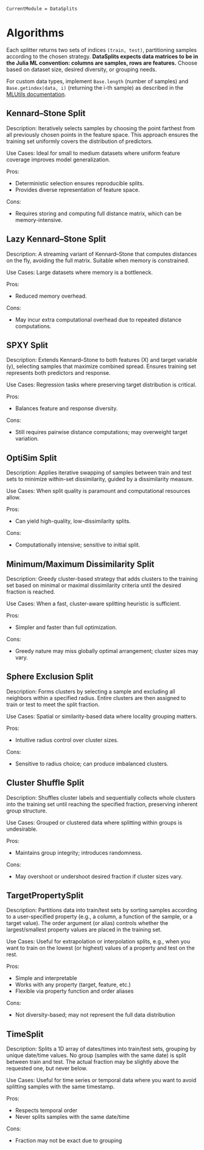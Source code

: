 ```@meta
CurrentModule = DataSplits
```

# Algorithms

Each splitter returns two sets of indices `(train, test)`, partitioning samples according to the chosen strategy. **DataSplits expects data matrices to be in the Julia ML convention: columns are samples, rows are features.** Choose based on dataset size, desired diversity, or grouping needs.

For custom data types, implement `Base.length` (number of samples) and `Base.getindex(data, i)` (returning the i-th sample) as described in the [MLUtils documentation](https://juliaml.github.io/MLUtils.jl/stable/api/).

## Kennard–Stone Split

Description: Iteratively selects samples by choosing the point farthest from all previously chosen points in the feature space. This approach ensures the training set uniformly covers the distribution of predictors.

Use Cases: Ideal for small to medium datasets where uniform feature coverage improves model generalization.

Pros:

- Deterministic selection ensures reproducible splits.
- Provides diverse representation of feature space.

Cons:

- Requires storing and computing full distance matrix, which can be memory-intensive.

## Lazy Kennard–Stone Split

Description: A streaming variant of Kennard–Stone that computes distances on the fly, avoiding the full matrix. Suitable when memory is constrained.

Use Cases: Large datasets where memory is a bottleneck.

Pros:

- Reduced memory overhead.

Cons:

- May incur extra computational overhead due to repeated distance computations.

## SPXY Split

Description: Extends Kennard–Stone to both features (X) and target variable (y), selecting samples that maximize combined spread. Ensures training set represents both predictors and response.

Use Cases: Regression tasks where preserving target distribution is critical.

Pros:

- Balances feature and response diversity.

Cons:

- Still requires pairwise distance computations; may overweight target variation.

## OptiSim Split

Description: Applies iterative swapping of samples between train and test sets to minimize within-set dissimilarity, guided by a dissimilarity measure.

Use Cases: When split quality is paramount and computational resources allow.

Pros:

- Can yield high-quality, low-dissimilarity splits.

Cons:

- Computationally intensive; sensitive to initial split.

## Minimum/Maximum Dissimilarity Split

Description: Greedy cluster-based strategy that adds clusters to the training set based on minimal or maximal dissimilarity criteria until the desired fraction is reached.

Use Cases: When a fast, cluster-aware splitting heuristic is sufficient.

Pros:

- Simpler and faster than full optimization.

Cons:

- Greedy nature may miss globally optimal arrangement; cluster sizes may vary.

## Sphere Exclusion Split

Description: Forms clusters by selecting a sample and excluding all neighbors within a specified radius. Entire clusters are then assigned to train or test to meet the split fraction.

Use Cases: Spatial or similarity-based data where locality grouping matters.

Pros:

- Intuitive radius control over cluster sizes.

Cons:

- Sensitive to radius choice; can produce imbalanced clusters.

## Cluster Shuffle Split

Description: Shuffles cluster labels and sequentially collects whole clusters into the training set until reaching the specified fraction, preserving inherent group structure.

Use Cases: Grouped or clustered data where splitting within groups is undesirable.

Pros:

- Maintains group integrity; introduces randomness.

Cons:

- May overshoot or undershoot desired fraction if cluster sizes vary.

## TargetPropertySplit

Description: Partitions data into train/test sets by sorting samples according to a user-specified property (e.g., a column, a function of the sample, or a target value). The order argument (or alias) controls whether the largest/smallest property values are placed in the training set.

Use Cases: Useful for extrapolation or interpolation splits, e.g., when you want to train on the lowest (or highest) values of a property and test on the rest.

Pros:

- Simple and interpretable
- Works with any property (target, feature, etc.)
- Flexible via property function and order aliases

Cons:

- Not diversity-based; may not represent the full data distribution

## TimeSplit

Description: Splits a 1D array of dates/times into train/test sets, grouping by unique date/time values. No group (samples with the same date) is split between train and test. The actual fraction may be slightly above the requested one, but never below.

Use Cases: Useful for time series or temporal data where you want to avoid splitting samples with the same timestamp.

Pros:

- Respects temporal order
- Never splits samples with the same date/time

Cons:

- Fraction may not be exact due to grouping
